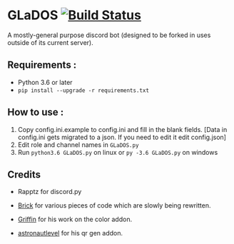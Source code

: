 # GLaDOS [![Build Status](https://travis-ci.com/T3CHNOLOG1C/GLaDOS.svg?branch=master)](https://travis-ci.com/T3CHNOLOG1C/GLaDOS)
A mostly-general purpose discord bot (designed to be forked in uses outside of its current server).

## Requirements :

- Python 3.6 or later
- `pip install --upgrade -r requirements.txt`

## How to use :

1. Copy config.ini.example to config.ini and fill in the blank fields. [Data in config.ini gets migrated to a json. If you need to edit it edit config.json]
2. Edit role and channel names in `GLaDOS.py`
3. Run `python3.6 GLaDOS.py` on linux or `py -3.6 GLaDOS.py` on windows

## Credits

- Rapptz for discord.py

- [Brick](https://github.com/T3CHNOLOG1C/Brick) for various pieces of code which are slowly being rewritten.

- [Griffin](https://github.com/GriffinG1) for his work on the color addon.

- [astronautlevel](https://github.com/astronautlevel2) for his qr gen addon.
